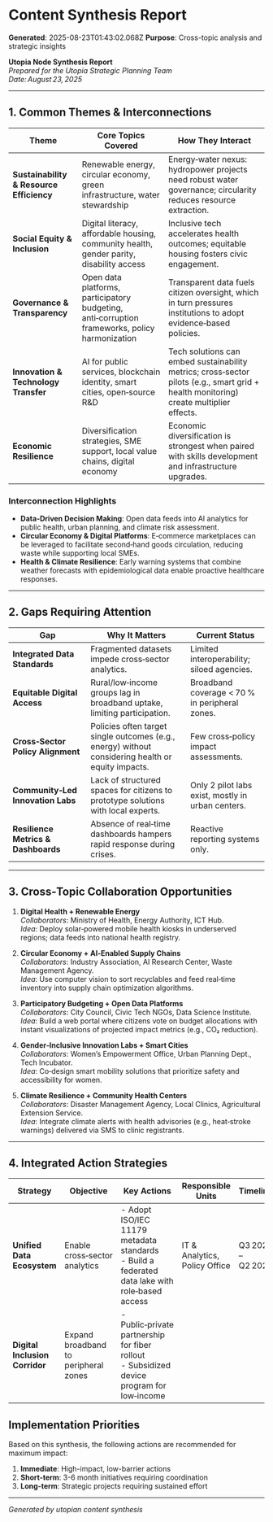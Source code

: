 # Content Synthesis Report

**Generated**: 2025-08-23T01:43:02.068Z
**Purpose**: Cross-topic analysis and strategic insights

**Utopia Node Synthesis Report**  
*Prepared for the Utopia Strategic Planning Team*  
*Date: August 23, 2025*

---

## 1. Common Themes & Interconnections

| Theme | Core Topics Covered | How They Interact |
|-------|---------------------|------------------|
| **Sustainability & Resource Efficiency** | Renewable energy, circular economy, green infrastructure, water stewardship | Energy‑water nexus: hydropower projects need robust water governance; circularity reduces resource extraction. |
| **Social Equity & Inclusion** | Digital literacy, affordable housing, community health, gender parity, disability access | Inclusive tech accelerates health outcomes; equitable housing fosters civic engagement. |
| **Governance & Transparency** | Open data platforms, participatory budgeting, anti‑corruption frameworks, policy harmonization | Transparent data fuels citizen oversight, which in turn pressures institutions to adopt evidence‑based policies. |
| **Innovation & Technology Transfer** | AI for public services, blockchain identity, smart cities, open‑source R&D | Tech solutions can embed sustainability metrics; cross‑sector pilots (e.g., smart grid + health monitoring) create multiplier effects. |
| **Economic Resilience** | Diversification strategies, SME support, local value chains, digital economy | Economic diversification is strongest when paired with skills development and infrastructure upgrades. |

### Interconnection Highlights
- **Data‑Driven Decision Making**: Open data feeds into AI analytics for public health, urban planning, and climate risk assessment.
- **Circular Economy & Digital Platforms**: E‑commerce marketplaces can be leveraged to facilitate second‑hand goods circulation, reducing waste while supporting local SMEs.
- **Health & Climate Resilience**: Early warning systems that combine weather forecasts with epidemiological data enable proactive healthcare responses.

---

## 2. Gaps Requiring Attention

| Gap | Why It Matters | Current Status |
|-----|----------------|----------------|
| **Integrated Data Standards** | Fragmented datasets impede cross‑sector analytics. | Limited interoperability; siloed agencies. |
| **Equitable Digital Access** | Rural/low‑income groups lag in broadband uptake, limiting participation. | Broadband coverage < 70 % in peripheral zones. |
| **Cross‑Sector Policy Alignment** | Policies often target single outcomes (e.g., energy) without considering health or equity impacts. | Few cross‑policy impact assessments. |
| **Community‑Led Innovation Labs** | Lack of structured spaces for citizens to prototype solutions with local experts. | Only 2 pilot labs exist, mostly in urban centers. |
| **Resilience Metrics & Dashboards** | Absence of real‑time dashboards hampers rapid response during crises. | Reactive reporting systems only. |

---

## 3. Cross‑Topic Collaboration Opportunities

1. **Digital Health + Renewable Energy**  
   *Collaborators*: Ministry of Health, Energy Authority, ICT Hub.  
   *Idea*: Deploy solar‑powered mobile health kiosks in underserved regions; data feeds into national health registry.

2. **Circular Economy + AI‑Enabled Supply Chains**  
   *Collaborators*: Industry Association, AI Research Center, Waste Management Agency.  
   *Idea*: Use computer vision to sort recyclables and feed real‑time inventory into supply chain optimization algorithms.

3. **Participatory Budgeting + Open Data Platforms**  
   *Collaborators*: City Council, Civic Tech NGOs, Data Science Institute.  
   *Idea*: Build a web portal where citizens vote on budget allocations with instant visualizations of projected impact metrics (e.g., CO₂ reduction).

4. **Gender‑Inclusive Innovation Labs + Smart Cities**  
   *Collaborators*: Women’s Empowerment Office, Urban Planning Dept., Tech Incubator.  
   *Idea*: Co‑design smart mobility solutions that prioritize safety and accessibility for women.

5. **Climate Resilience + Community Health Centers**  
   *Collaborators*: Disaster Management Agency, Local Clinics, Agricultural Extension Service.  
   *Idea*: Integrate climate alerts with health advisories (e.g., heat‑stroke warnings) delivered via SMS to clinic registrants.

---

## 4. Integrated Action Strategies

| Strategy | Objective | Key Actions | Responsible Units | Timeline |
|----------|-----------|-------------|-------------------|----------|
| **Unified Data Ecosystem** | Enable cross‑sector analytics | - Adopt ISO/IEC 11179 metadata standards<br>- Build a federated data lake with role‑based access | IT & Analytics, Policy Office | Q3 2025 – Q2 2026 |
| **Digital Inclusion Corridor** | Expand broadband to peripheral zones | - Public‑private partnership for fiber rollout<br>- Subsidized device program for low‑income

## Implementation Priorities
Based on this synthesis, the following actions are recommended for maximum impact:

1. **Immediate**: High-impact, low-barrier actions
2. **Short-term**: 3-6 month initiatives requiring coordination
3. **Long-term**: Strategic projects requiring sustained effort

---
*Generated by utopian content synthesis*
